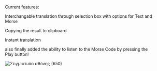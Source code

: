 Current features:

Interchangable translation through selection box with options for Text and Morse

Copying the result to clipboard 

Instant translation 

also finally added the ability to listen to the Morse Code by pressing the Play button!

![Στιγμιότυπο οθόνης (650)](https://github.com/user-attachments/assets/7a1d0aad-2f95-4e96-8e67-3a965406b5f4)
